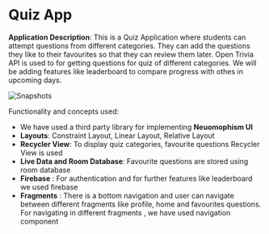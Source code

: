 # **Quiz App**

**Application Description**:
 This is a Quiz Application where students can attempt questions from different categories. They can add the questions they like
 to their favourites so that they can review them later. Open Trivia API is used to for getting questions for quiz of different
 categories. We will be adding features like leaderboard to compare progress with othes in upcoming days.
 
 ![Snapshots](https://firebasestorage.googleapis.com/v0/b/quizapp-6f94b.appspot.com/o/WhatsApp%20Image%202022-01-12%20at%2002.27.48.jpeg?alt=media&token=fa8fd309-5a8b-45a7-9f3a-bb37bf132991)

Functionality and concepts used:
 * We have used a third party library for implementing **Neuomophism UI**
 * **Layouts**: Constraint Layout, Linear Layout, Relative Layout
 * **Recycler View**: To display quiz categories, favourite questions Recycler View is used
 * **Live Data and Room Database**: Favourite questions are stored using room database
 * **Firebase** : For authentication and for further features like leaderboard we used firebase
 * **Fragments** : There is a bottom navigation and user can navigate between different fragments like profile, home and favourites questions. 
       For navigating in different fragments , we have used navigation component 
